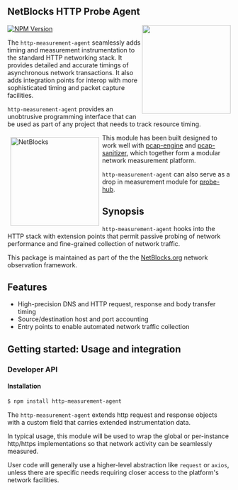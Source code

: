 ## NetBlocks HTTP Probe Agent

<img src="https://netblocks.org/images/art/netblocks-probe-agent.png" width="200px" align="right" />

[![NPM Version][npm-image]][npm-url]

The ``http-measurement-agent`` seamlessly adds timing and measurement instrumentation to the standard HTTP networking stack. It provides detailed and accurate timings of asynchronous network transactions. It also adds integration points for interop with more sophisticated timing and packet capture facilities.

``http-measurement-agent`` provides an unobtrusive programming interface that can be used as part of any project that needs to track resource timing.

<img src="https://netblocks.org/files/netblocks-logo.png" width="200px" align="left" alt="NetBlocks" style="margin: 0.5em;" />

This module has been built designed to work well with [pcap-engine](https://github.com/ntblk/pcap-engine) and [pcap-sanitizer](https://github.com/ntblk/pcap-sanitizer), which together form a modular network measurement platform.

``http-measurement-agent`` can also serve as a drop in measurement module for [probe-hub](https://github.com/ntblk/probe-hub).

## Synopsis

``http-measurement-agent`` hooks into the HTTP stack with extension points that permit passive probing of network performance and fine-grained collection of network traffic.

This package is maintained as part of the the
[NetBlocks.org](https://netblocks.org) network observation framework.

## Features

* High-precision DNS and HTTP request, response and body transfer timing
* Source/destination host and port accounting
* Entry points to enable automated network traffic collection

## Getting started: Usage and integration

### Developer API

#### Installation

```bash
$ npm install http-measurement-agent
```

The ``http-measurement-agent`` extends http request and response objects with a custom field that carries extended instrumentation data.

In typical usage, this module will be used to wrap the global or per-instance http/https implementations so that network activity can be seamlessly measured.

User code will generally use a higher-level abstraction like ``request`` or ``axios``, unless there are specific needs requiring closer access to the platform's network facilities.

[npm-image]: https://img.shields.io/npm/v/http-measurement-agent.svg?style=flat-square
[npm-url]: https://npmjs.org/package/http-measurement-agent
[npm-downloads]: https://img.shields.io/npm/dm/http-measurement-agent.svg?style=flat-square
